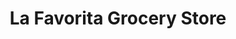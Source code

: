 ---
title: "La Favorita Grocery Store"
url: /bethlehem/la-favorita-grocery-store/
shop: Lebensmittel
---